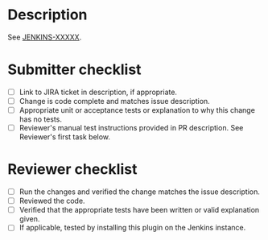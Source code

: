 # Description

See [JENKINS-XXXXX](https://issues.jenkins-ci.org/browse/JENKINS-XXXXX).

# Submitter checklist
- [ ] Link to JIRA ticket in description, if appropriate.
- [ ] Change is code complete and matches issue description.
- [ ] Appropriate unit or acceptance tests or explanation to why this change has no tests.
- [ ] Reviewer's manual test instructions provided in PR description. See Reviewer's first task below.

# Reviewer checklist
- [ ] Run the changes and verified the change matches the issue description.
- [ ] Reviewed the code.
- [ ] Verified that the appropriate tests have been written or valid explanation given.
- [ ] If applicable, tested by installing this plugin on the Jenkins instance.
